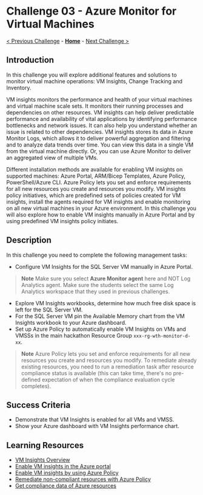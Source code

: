 # Challenge 03 - Azure Monitor for Virtual Machines

[< Previous Challenge](./Challenge-02.md) - **[Home](../README.md)** - [Next Challenge >](./Challenge-04.md)

## Introduction

In this challenge you will explore additional features and solutions to monitor virtual machine operations: VM Insights, Change Tracking and Inventory.

VM insights monitors the performance and health of your virtual machines and virtual machine scale sets. It monitors their running processes and dependencies on other resources. VM insights can help deliver predictable performance and availability of vital applications by identifying performance bottlenecks and network issues. It can also help you understand whether an issue is related to other dependencies. VM insights stores its data in Azure Monitor Logs, which allows it to deliver powerful aggregation and filtering and to analyze data trends over time. You can view this data in a single VM from the virtual machine directly. Or, you can use Azure Monitor to deliver an aggregated view of multiple VMs.

Different installation methods are available for enabling VM insights on supported machines: Azure Portal, ARM/Bicep Templates, Azure Policy, PowerShell/Azure CLI. Azure Policy lets you set and enforce requirements for all new resources you create and resources you modify. VM insights policy initiatives, which are predefined sets of policies created for VM insights, install the agents required for VM insights and enable monitoring on all new virtual machines in your Azure environment. In this challenge you will also explore how to enable VM insights manually in Azure Portal and by using predefined VM insights policy initiates.

## Description

In this challenge you need to complete the following management tasks:
- Configure VM Insights for the SQL Server VM manually in Azure Portal. 
>**Note** Make sure you select **Azure Monitor agent** here and NOT Log Analytics agent. Make sure the students select the same Log Analytics workspace that they used in previous challenges.
- Explore VM Insights workbooks, determine how much free disk space is left for the SQL Server VM.
- For the SQL Server VM pin the Available Memory chart from the VM Insights workbook to your Azure dashboard.
- Set up Azure Policy to automatically enable VM Insights on VMs and VMSSs in the main hackathon Resource Group `xxx-rg-wth-monitor-d-xx`. 
>**Note** Azure Policy lets you set and enforce requirements for all new resources you create and resources you modify. To remediate already existing resources, you need to run a remediation task after resource compliance status is available (this can take time, there's no pre-defined expectation of when the compliance evaluation cycle completes).


## Success Criteria

- Demonstrate that VM Insights is enabled for all VMs and VMSS.
- Show your Azure dashboard with VM Insights performance chart.

## Learning Resources
- [VM Insights Overview](https://learn.microsoft.com/en-us/azure/azure-monitor/vm/vminsights-overview)
- [Enable VM insights in the Azure portal](https://learn.microsoft.com/en-us/azure/azure-monitor/vm/vminsights-enable-portal)
- [Enable VM insights by using Azure Policy](https://learn.microsoft.com/en-us/azure/azure-monitor/vm/vminsights-enable-policy)
- [Remediate non-compliant resources with Azure Policy](https://learn.microsoft.com/en-us/azure/governance/policy/how-to/remediate-resources?tabs=azure-portal)
- [Get compliance data of Azure resources](https://learn.microsoft.com/en-us/azure/governance/policy/how-to/get-compliance-data)

